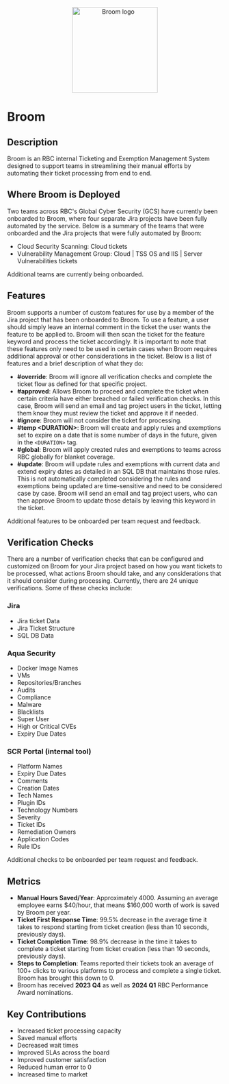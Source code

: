 <div align="center">
  <img alt="Broom logo" src="https://img.freepik.com/premium-vector/broom-logo_609277-1946.jpg?w=740" width="200px" height="200px" />
</div>

# Broom

## Description
Broom is an RBC internal Ticketing and Exemption Management System designed to support teams in streamlining their manual efforts by automating their ticket processing from end to end.

## Where Broom is Deployed
Two teams across RBC's Global Cyber Security (GCS) have currently been onboarded to Broom, where four separate Jira projects have been fully automated by the service. Below is a summary of the teams that were onboarded and the Jira projects that were fully automated by Broom:
- Cloud Security Scanning: Cloud tickets
- Vulnerability Management Group: Cloud | TSS OS and IIS | Server Vulnerabilities tickets

Additional teams are currently being onboarded.

## Features
Broom supports a number of custom features for use by a member of the Jira project that has been onboarded to Broom. To use a feature, a user should simply leave an internal comment in the ticket the user wants the feature to be applied to. Broom will then scan the ticket for the feature keyword and process the ticket accordingly. It is important to note that these features only need to be used in certain cases when Broom requires additional approval or other considerations in the ticket. Below is a list of features and a brief description of what they do:

- **#override**: Broom will ignore all verification checks and complete the ticket flow as defined for that specific project.
- **#approved**: Allows Broom to proceed and complete the ticket when certain criteria have either breached or failed verification checks. In this case, Broom will send an email and tag project users in the ticket, letting them know they must review the ticket and approve it if needed.
- **#ignore**: Broom will not consider the ticket for processing.
- **#temp \<DURATION\>**: Broom will create and apply rules and exemptions set to expire on a date that is some number of days in the future, given in the `<DURATION>` tag.
- **#global**: Broom will apply created rules and exemptions to teams across RBC globally for blanket coverage.
- **#update**: Broom will update rules and exemptions with current data and extend expiry dates as detailed in an SQL DB that maintains those rules. This is not automatically completed considering the rules and exemptions being updated are time-sensitive and need to be considered case by case. Broom will send an email and tag project users, who can then approve Broom to update those details by leaving this keyword in the ticket.

Additional features to be onboarded per team request and feedback.

## Verification Checks
There are a number of verification checks that can be configured and customized on Broom for your Jira project based on how you want tickets to be processed, what actions Broom should take, and any considerations that it should consider during processing. Currently, there are 24 unique verifications. Some of these checks include:

### Jira
- Jira ticket Data
- Jira Ticket Structure
- SQL DB Data

### Aqua Security
- Docker Image Names
- VMs
- Repositories/Branches
- Audits
- Compliance
- Malware
- Blacklists
- Super User
- High or Critical CVEs
- Expiry Due Dates

### SCR Portal (internal tool)
- Platform Names
- Expiry Due Dates
- Comments
- Creation Dates
- Tech Names
- Plugin IDs
- Technology Numbers
- Severity
- Ticket IDs
- Remediation Owners
- Application Codes
- Rule IDs

Additional checks to be onboarded per team request and feedback.

## Metrics
- **Manual Hours Saved/Year**: Approximately 4000. Assuming an average employee earns $40/hour, that means $160,000 worth of work is saved by Broom per year.
- **Ticket First Response Time**: 99.5% decrease in the average time it takes to respond starting from ticket creation (less than 10 seconds, previously days).
- **Ticket Completion Time**: 98.9% decrease in the time it takes to complete a ticket starting from ticket creation (less than 10 seconds, previously days).
- **Steps to Completion**: Teams reported their tickets took an average of 100+ clicks to various platforms to process and complete a single ticket. Broom has brought this down to 0.
- Broom has received **2023 Q4** as well as **2024 Q1** RBC Performance Award nominations.

## Key Contributions
- Increased ticket processing capacity
- Saved manual efforts
- Decreased wait times
- Improved SLAs across the board
- Improved customer satisfaction
- Reduced human error to 0
- Increased time to market


